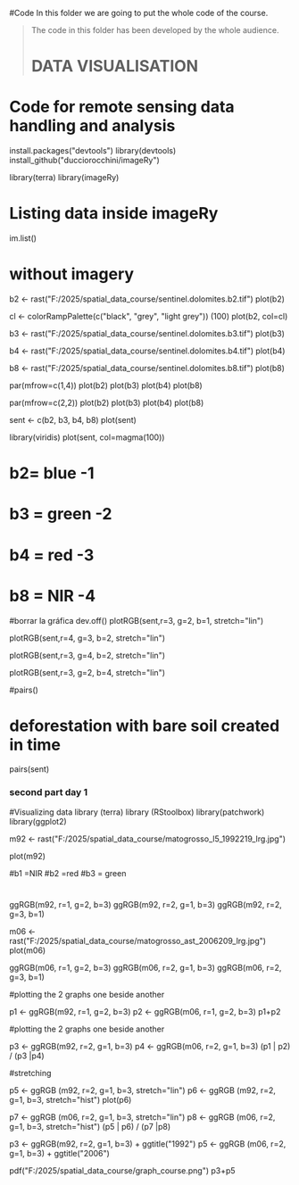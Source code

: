 #Code
In this folder we are going to put the whole code of the course.
> The code in this folder has been developed by the whole audience.
> # DATA VISUALISATION

# Code for remote sensing data handling and analysis

install.packages("devtools")
library(devtools)
install_github("ducciorocchini/imageRy")

library(terra)
library(imageRy)

# Listing data inside imageRy
im.list()

# without imagery
b2 <- rast("F:/2025/spatial_data_course/sentinel.dolomites.b2.tif")
plot(b2)

cl <- colorRampPalette(c("black", "grey", "light grey")) (100)
plot(b2, col=cl)

b3 <- rast("F:/2025/spatial_data_course/sentinel.dolomites.b3.tif")
plot(b3)


b4 <- rast("F:/2025/spatial_data_course/sentinel.dolomites.b4.tif")
plot(b4)

b8 <- rast("F:/2025/spatial_data_course/sentinel.dolomites.b8.tif")
plot(b8)

par(mfrow=c(1,4))
plot(b2)
plot(b3)
plot(b4)
plot(b8)

par(mfrow=c(2,2))
plot(b2)
plot(b3)
plot(b4)
plot(b8)


sent <- c(b2, b3, b4, b8)
plot(sent)

library(viridis)
plot(sent, col=magma(100))


# b2= blue -1
# b3 = green -2
# b4 = red -3
# b8 = NIR -4 

#borrar la gráfica
dev.off()
plotRGB(sent,r=3, g=2, b=1, stretch="lin")

plotRGB(sent,r=4, g=3, b=2, stretch="lin")


plotRGB(sent,r=3, g=4, b=2, stretch="lin")

plotRGB(sent,r=3, g=2, b=4, stretch="lin")

#pairs()


# deforestation with bare soil created in time

pairs(sent)


### second part day 1
#Visualizing data
library (terra)
library (RStoolbox)
library(patchwork)
library(ggplot2)

m92 <- rast("F:/2025/spatial_data_course/matogrosso_l5_1992219_lrg.jpg")

plot(m92)


#b1 =NIR
#b2 =red
#b3 = green
#
ggRGB(m92, r=1, g=2, b=3)
ggRGB(m92, r=2, g=1, b=3)
ggRGB(m92, r=2, g=3, b=1)

m06 <- rast("F:/2025/spatial_data_course/matogrosso_ast_2006209_lrg.jpg")
plot(m06)

ggRGB(m06, r=1, g=2, b=3)
ggRGB(m06, r=2, g=1, b=3)
ggRGB(m06, r=2, g=3, b=1)

#plotting the 2 graphs one beside another 

p1 <- ggRGB(m92, r=1, g=2, b=3)
p2 <- ggRGB(m06, r=1, g=2, b=3)
p1+p2

#plotting the 2 graphs one beside another 

p3 <- ggRGB(m92, r=2, g=1, b=3)
p4 <- ggRGB(m06, r=2, g=1, b=3)
(p1 | p2) / (p3 |p4)

#stretching

p5 <- ggRGB (m92, r=2, g=1, b=3, stretch="lin")
p6 <- ggRGB (m92, r=2, g=1, b=3, stretch="hist")
plot(p6)

p7 <- ggRGB (m06, r=2, g=1, b=3, stretch="lin")
p8 <- ggRGB (m06, r=2, g=1, b=3, stretch="hist")
(p5 | p6) / (p7 |p8)


p3 <- ggRGB(m92, r=2, g=1, b=3) + ggtitle("1992")
p5 <- ggRGB (m06, r=2, g=1, b=3) + ggtitle("2006")

pdf("F:/2025/spatial_data_course/graph_course.png")
p3+p5
